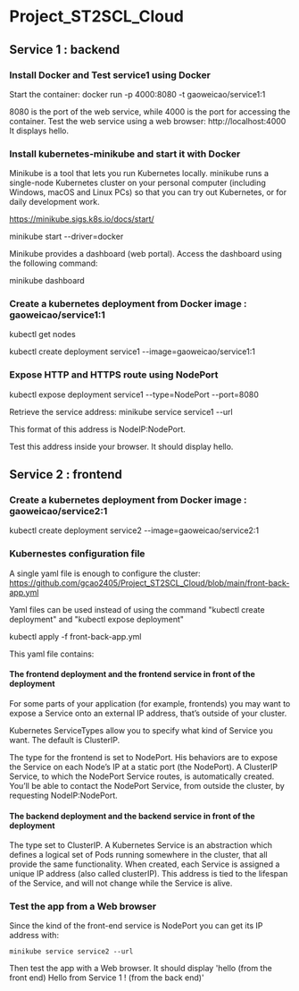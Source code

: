 # Project_ST2SCL_Cloud

## Service 1 : backend

### Install Docker and Test service1 using Docker

Start the container: docker run -p 4000:8080 -t gaoweicao/service1:1

8080 is the port of the web service, while 4000 is the port for accessing the container. Test the web service using a web browser: http://localhost:4000 It displays hello.

### Install kubernetes-minikube and start it with Docker

Minikube is a tool that lets you run Kubernetes locally. 
minikube runs a single-node Kubernetes cluster on your personal computer (including Windows, macOS and Linux PCs) so that you can try out Kubernetes, or for daily development work.

https://minikube.sigs.k8s.io/docs/start/

minikube start --driver=docker

Minikube provides a dashboard (web portal). Access the dashboard using the following command:
 
minikube dashboard

### Create a kubernetes deployment from Docker image : gaoweicao/service1:1

kubectl get nodes

kubectl create deployment service1 --image=gaoweicao/service1:1

### Expose HTTP and HTTPS route using NodePort

kubectl expose deployment service1 --type=NodePort --port=8080

Retrieve the service address: minikube service service1 --url

This format of this address is NodeIP:NodePort.

Test this address inside your browser. It should display hello.

## Service 2 : frontend

### Create a kubernetes deployment from Docker image : gaoweicao/service2:1

kubectl create deployment service2 --image=gaoweicao/service2:1

### Kubernestes configuration file

A single yaml file is enough to configure the cluster: https://github.com/gcao2405/Project_ST2SCL_Cloud/blob/main/front-back-app.yml

Yaml files can be used instead of using the command "kubectl create deployment" and "kubectl expose deployment"

kubectl apply -f front-back-app.yml

This yaml file contains:

#### The frontend deployment and the frontend service in front of the deployment

For some parts of your application (for example, frontends) you may want to expose a Service onto an external IP address, that’s outside of your cluster.

Kubernetes ServiceTypes allow you to specify what kind of Service you want. The default is ClusterIP.

The type for the frontend is set to NodePort. His behaviors are to expose the Service on each Node’s IP at a static port (the NodePort). A ClusterIP Service, to which the NodePort Service routes, is automatically created. You’ll be able to contact the NodePort Service, from outside the cluster, by requesting NodeIP:NodePort.

#### The backend deployment and the backend service in front of the deployment

The type set to ClusterIP. A Kubernetes Service is an abstraction which defines a logical set of Pods running somewhere in the cluster, that all provide the same functionality. When created, each Service is assigned a unique IP address (also called clusterIP). This address is tied to the lifespan of the Service, and will not change while the Service is alive.

### Test the app from a Web browser

Since the kind of the front-end service is NodePort you can get its IP address with:

```
minikube service service2 --url
```

Then test the app with a Web browser.
It should display 'hello (from the front end) Hello from Service 1 ! (from the back end)'
